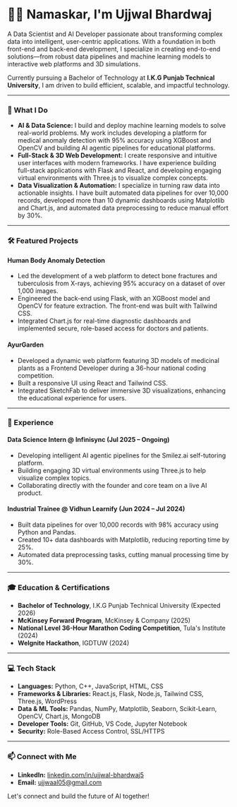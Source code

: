 # 🙏🏻 Namaskar, I'm Ujjwal Bhardwaj 

A Data Scientist and AI Developer passionate about transforming complex data into intelligent, user-centric applications. With a foundation in both front-end and back-end development, I specialize in creating end-to-end solutions—from robust data pipelines and machine learning models to interactive web platforms and 3D simulations.

Currently pursuing a Bachelor of Technology at **I.K.G Punjab Technical University**, I am driven to build efficient, scalable, and impactful technology.

---

### 🚀 What I Do

* **AI & Data Science:** I build and deploy machine learning models to solve real-world problems. My work includes developing a platform for medical anomaly detection with 95% accuracy using XGBoost and OpenCV and building AI agentic pipelines for educational platforms.
* **Full-Stack & 3D Web Development:** I create responsive and intuitive user interfaces with modern frameworks. I have experience building full-stack applications with Flask and React, and developing engaging virtual environments with Three.js to visualize complex concepts.
* **Data Visualization & Automation:** I specialize in turning raw data into actionable insights. I have built automated data pipelines for over 10,000 records, developed more than 10 dynamic dashboards using Matplotlib and Chart.js, and automated data preprocessing to reduce manual effort by 30%.

---

### 🛠️ Featured Projects

#### **Human Body Anomaly Detection**

* Led the development of a web platform to detect bone fractures and tuberculosis from X-rays, achieving 95% accuracy on a dataset of over 1,000 images.
* Engineered the back-end using Flask, with an XGBoost model and OpenCV for feature extraction. The front-end was built with Tailwind CSS.
* Integrated Chart.js for real-time diagnostic dashboards and implemented secure, role-based access for doctors and patients.

#### **AyurGarden**

* Developed a dynamic web platform featuring 3D models of medicinal plants as a Frontend Developer during a 36-hour national coding competition.
* Built a responsive UI using React and Tailwind CSS.
* Integrated SketchFab to deliver immersive 3D visualizations, enhancing the educational experience for users.

---

### 💼 Experience

#### **Data Science Intern @ Infinisync** (Jul 2025 – Ongoing)

* Developing intelligent AI agentic pipelines for the Smilez.ai self-tutoring platform.
* Building engaging 3D virtual environments using Three.js to help visualize complex topics.
* Collaborating directly with the founder and core team on a live AI product.

#### **Industrial Trainee @ Vidhun Learnify** (Jun 2024 – Jul 2024)

* Built data pipelines for over 10,000 records with 98% accuracy using Python and Pandas.
* Created 10+ data dashboards with Matplotlib, reducing reporting time by 25%.
* Automated data preprocessing tasks, cutting manual processing time by 30%.

---

### 🎓 Education & Certifications

* **Bachelor of Technology**, I.K.G Punjab Technical University (Expected 2026)
* **McKinsey Forward Program**, McKinsey & Company (2025)
* **National Level 36-Hour Marathon Coding Competition**, Tula's Institute (2024)
* **Welgnite Hackathon**, IGDTUW (2024)

---

### 💻 Tech Stack

* **Languages:** Python, C++, JavaScript, HTML, CSS
* **Frameworks & Libraries:** React.js, Flask, Node.js, Tailwind CSS, Three.js, WordPress
* **Data & ML Tools:** Pandas, NumPy, Matplotlib, Seaborn, Scikit-Learn, OpenCV, Chart.js, MongoDB
* **Developer Tools:** Git, GitHub, VS Code, Jupyter Notebook
* **Security:** Role-Based Access Control, SSL/HTTPS

---

### 📫 Connect with Me

* **LinkedIn:** [linkedin.com/in/ujjwal-bhardwaj5](https://linkedin.com/in/ujjwal-bhardwaj5)
* **Email:** ujjwaal05@gmail.com

Let's connect and build the future of AI together!
